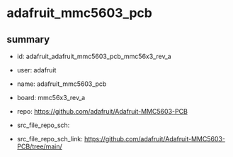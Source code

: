 # adafruit_mmc5603_pcb
 
## summary 
* id: adafruit_adafruit_mmc5603_pcb_mmc56x3_rev_a
* user: adafruit
* name: adafruit_mmc5603_pcb
* board: mmc56x3_rev_a
* repo: https://github.com/adafruit/Adafruit-MMC5603-PCB



* src_file_repo_sch: 
* src_file_repo_sch_link: https://github.com/adafruit/Adafruit-MMC5603-PCB/tree/main/






